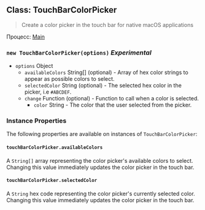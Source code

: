 ## Class: TouchBarColorPicker

> Create a color picker in the touch bar for native macOS applications

Процесс: [Main](../tutorial/application-architecture.md#main-and-renderer-processes)

### `new TouchBarColorPicker(options)` _Experimental_

* `options` Object
  * `availableColors` String[] (optional) - Array of hex color strings to appear as possible colors to select.
  * `selectedColor` String (optional) - The selected hex color in the picker, i.e `#ABCDEF`.
  * `change` Function (optional) - Function to call when a color is selected.
    * `color` String - The color that the user selected from the picker.

### Instance Properties

The following properties are available on instances of `TouchBarColorPicker`:

#### `touchBarColorPicker.availableColors`

A `String[]` array representing the color picker's available colors to select. Changing this value immediately updates the color picker in the touch bar.

#### `touchBarColorPicker.selectedColor`

A `String` hex code representing the color picker's currently selected color. Changing this value immediately updates the color picker in the touch bar.
